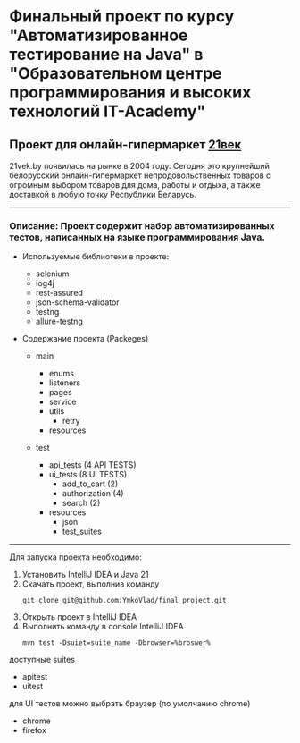 # Финальный проект по курсу "Автоматизированное тестирование на Java" в "Образовательном центре программирования и высоких технологий IT-Academy"
## Проект для онлайн-гипермаркет [21век](https://www.21vek.by/)
21vek.by появилась на рынке в 2004 году. Сегодня это крупнейший белорусский онлайн-гипермаркет непродовольственных товаров с огромным выбором товаров для дома, работы и отдыха, а также доставкой в любую точку Республики Беларусь.

____

### Описание:  Проект содержит набор автоматизированных тестов, написанных на языке программирования Java.
- Используемые библиотеки в проекте: 
  - selenium
  - log4j
  - rest-assured
  - json-schema-validator
  - testng
  - allure-testng

- Содержание проекта (Packeges)
  - main
     - enums
     - listeners
     - pages
     - service
     - utils
       - retry
     - resources

  - test
    - api_tests (4 API TESTS)
    - ui_tests (8 UI TESTS)
      - add_to_cart (2)
      - authorization (4)
      - search (2)
    - resources
       - json
       - test_suites
____

Для запуска проекта необходимо: 
1. Установить IntelliJ IDEA и Java 21
2. Скачать проект, выполнив команду 
   ```git
   git clone git@github.com:YmkoVlad/final_project.git
   ```
3. Открыть проект в IntelliJ IDEA
4. Выполнить команду в console IntelliJ IDEA
   ```mvn
   mvn test -Dsuiet=suite_name -Dbrowser=%broswer%
   ```
доступные suites 
- apitest
- uitest

для UI тестов можно выбрать браузер (по умолчанию chrome)
- chrome
- firefox




